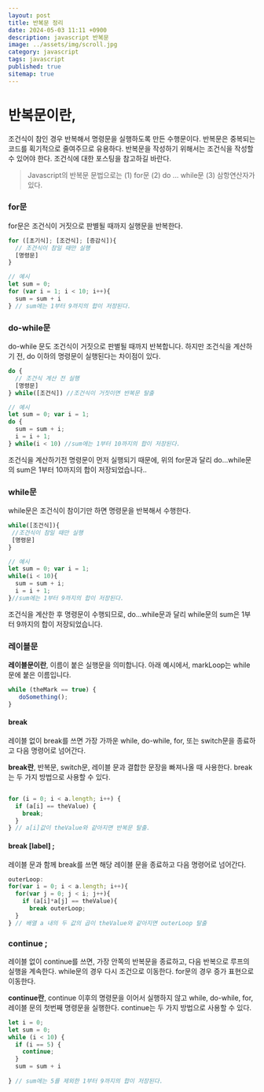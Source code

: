 ```yaml
---
layout: post
title: 반복문 정리
date: 2024-05-03 11:11 +0900
description: javascript 반복문
image: ../assets/img/scroll.jpg
category: javascript
tags: javascript
published: true
sitemap: true
---
```


# 반복문이란,
조건식이 참인 경우 반복해서 명령문을 실행하도록 만든 수행문이다. 반복문은 중복되는 코드를 획기적으로 줄여주므로 유용하다.
반복문을 작성하기 위해서는 조건식을 작성할 수 있어야 한다. 조건식에 대한 포스팅을 참고하길 바란다.

> Javascript의 반복문 문법으로는 (1) for문 (2) do ... while문 (3) 삼항연산자가 있다.

### for문

for문은 조건식이 거짓으로 판별될 때까지 실행문을 반복한다.

````javascript
for ([초기식]; [조건식]; [증감식]){	
  // 조건식이 참일 때만 실행
  [명령문]
}
````

````javascript
// 예시
let sum = 0;
for (var i = 1; i < 10; i++){
  sum = sum + i
} // sum에는 1부터 9까지의 합이 저장된다.
````

### do-while문

do-while 문도 조건식이 거짓으로 판별될 때까지 반복합니다. 하지만 조건식을 계산하기 전, do 이하의 명령문이 실행된다는 차이점이 있다.

````javascript
do {
  // 조건식 계산 전 실행
  [명령문]
} while([조건식]) //조건식이 거짓이면 반복문 탈출
````

````javascript
// 예시
let sum = 0; var i = 1;
do {
  sum = sum + i;
  i = i + 1;
} while(i < 10) //sum에는 1부터 10까지의 합이 저장된다.
````
조건식을 계산하기전 명령문이 먼저 실행되기 때문에, 위의 for문과 달리 do...while문의 sum은 1부터 10까지의 합이 저장되었습니다..

### while문
while문은 조건식이 참이기만 하면 명령문을 반복해서 수행한다.

````javascript
while([조건식]){
 //조건식이 참일 때만 실행
 [명령문]
}
````

````javascript
// 예시
let sum = 0; var i = 1;
while(i < 10){
  sum = sum + i;
  i = i + 1;
}//sum에는 1부터 9까지의 합이 저장된다.
````
조건식을 계산한 후 명령문이 수행되므로, do...while문과 달리 while문의 sum은 1부터 9까지의 합이 저장되었습니다.

### 레이블문

**레이블문이란**,
이름이 붙은 실행문을 의미합니다.
아래 예시에서, markLoop는 while문에 붙은 이름입니다.

````javascript
while (theMark == true) {
   doSomething();
}
````



#### break
레이블 없이 break를 쓰면 가장 가까운 while, do-while, for, 또는 switch문을 종료하고 다음 명령어로 넘어간다.

**break란**,
반복문, switch문, 레이블 문과 결합한 문장을 빠져나올 때 사용한다.
break는 두 가지 방법으로 사용할 수 있다.
````javascript

for (i = 0; i < a.length; i++) {
  if (a[i] == theValue) {
    break;
  }
} // a[i]값이 theValue와 같아지면 반복문 탈출.
````

#### break [label] ;
레이블 문과 함께 break를 쓰면 해당 레이블 문을 종료하고 다음 명령어로 넘어간다.

````javascript
outerLoop:
for(var i = 0; i < a.length; i++){
  for(var j = 0; j < i; j++){
    if (a[i]*a[j] == theValue){
      break outerLoop;
  }
} // 배열 a 내의 두 값의 곱이 theValue와 같아지면 outerLoop 탈출
````



### continue ;
레이블 없이 continue를 쓰면, 가장 안쪽의 반복문을 종료하고, 다음 반복으로 루프의 실행을 계속한다. while문의 경우 다시 조건으로 이동한다. for문의 경우 증가 표현으로 이동한다.

**continue란**,
continue 이후의 명령문을 이어서 실행하지 않고 while, do-while, for, 레이블 문의 첫번째 명령문을 실행한다.
continue는 두 가지 방법으로 사용할 수 있다.

````javascript
let i = 0;
let sum = 0;
while (i < 10) {
  if (i == 5) {
    continue;
  }
  sum = sum + i
  
} // sum에는 5를 제외한 1부터 9까지의 합이 저장된다.
````



